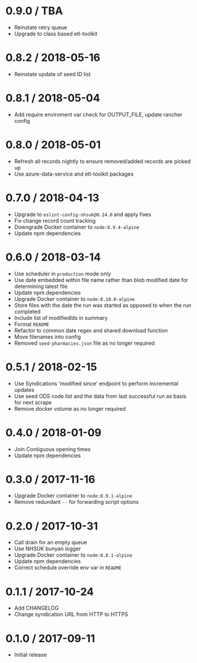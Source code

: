 0.9.0 / TBA
==================
- Reinstate retry queue
- Upgrade to class based etl-toolkit

0.8.2 / 2018-05-16
==================
- Reinstate update of seed ID list

0.8.1 / 2018-05-04
==================
- Add require enviroment var check for OUTPUT_FILE, update rancher config

0.8.0 / 2018-05-01
==================
- Refresh all records nightly to ensure removed/added records are picked up
- Use azure-data-service and etl-toolkit packages

0.7.0 / 2018-04-13
==================
- Upgrade to `eslint-config-nhsuk@0.14.0` and apply fixes
- Fix change record count tracking
- Downgrade Docker container to `node:8.9.4-alpine`
- Update npm dependencies

0.6.0 / 2018-03-14
==================
- Use scheduler in `production` mode only
- Use date embedded within file name rather than blob modified date for determining latest file
- Update npm dependencies
- Upgrade Docker container to `node:8.10.0-alpine`
- Store files with the date the run was started as opposed to when the run completed
- Include list of modifiedIds in summary
- Format `README`
- Refactor to common date regex and shared download function
- Move filenames into config
- Removed `seed-pharmacies.json` file as no longer required

0.5.1 / 2018-02-15
==================
- Use Syndications 'modified since' endpoint to perform incremental updates
- Use seed ODS code list and the data from last successful run as basis for next scrape
- Remove docker volume as no longer required

0.4.0 / 2018-01-09
==================
- Join Contiguous opening times
- Update npm dependencies

0.3.0 / 2017-11-16
==================
- Upgrade Docker container to `node:8.9.1-alpine`
- Remove redundant `--` for forwarding script options

0.2.0 / 2017-10-31
==================
- Call drain for an empty queue
- Use NHSUK bunyan logger
- Upgrade Docker container to `node:8.8.1-alpine`
- Update npm dependencies
- Correct schedule override env var in `README`

0.1.1 / 2017-10-24
==================
- Add CHANGELOG
- Change syndication URL from HTTP to HTTPS

0.1.0 / 2017-09-11
==================
- Initial release
